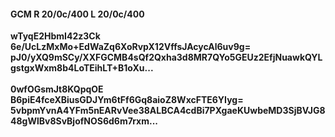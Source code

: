 #### GCM R 20/0c/400 L 20/0c/400
**wTyqE2HbmI42z3Ck**<br/>**6e/UcLzMxMo+EdWaZq6XoRvpX12VffsJAcycAl6uv9g=**<br/>**pJ0/yXQ9mSCy/XXFGCMB4sQf2Qxha3d8MR7QYo5GEUz2EfjNuawkQYLgstgxWxm8b4LoTEihLT+B1oXu...**<br/><br/>
**0wfOGsmJt8KQpqOE**<br/>**B6piE4fceXBiusGDJYm6tFf6Gq8aioZ8WxcFTE6YIyg=**<br/>**5vbpmYvnA4YFm5nEARvVee38ALBCA4cdBi7PXgaeKUwbeMD3SjBVJG848gWlBv8SvBjofNOS6d6m7rxm...**